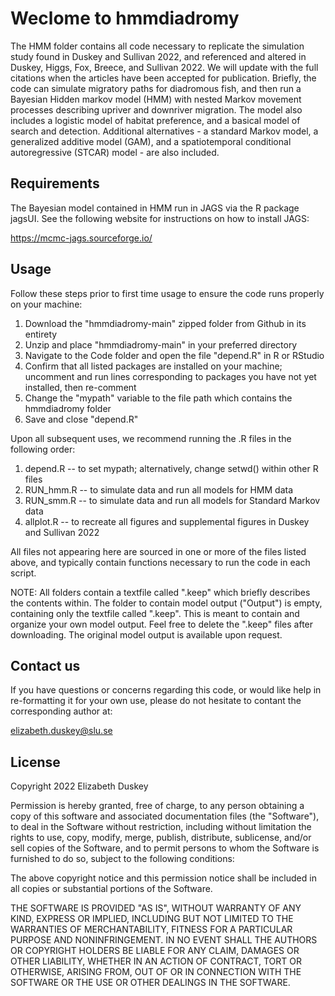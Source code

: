 # Weclome to hmmdiadromy

The HMM folder contains all code necessary to replicate the simulation study found in Duskey and Sullivan 2022, and referenced and altered in Duskey, Higgs, Fox, Breece, and Sullivan 2022.  We will update with the full citations when the articles have been accepted for publication.  Briefly, the code can simulate migratory paths for diadromous fish, and then run a Bayesian Hidden markov model (HMM) with nested Markov movement processes describing upriver and downriver migration.  The model also includes a logistic model of habitat preference, and a basical model of search and detection.  Additional alternatives - a standard Markov model, a generalized additive model (GAM), and a spatiotemporal conditional autoregressive (STCAR) model - are also included.

## Requirements

The Bayesian model contained in HMM run in JAGS via the R package jagsUI.  See the following website for instructions on how to install JAGS:

https://mcmc-jags.sourceforge.io/

## Usage

Follow these steps prior to first time usage to ensure the code runs properly on your machine:

1. Download the "hmmdiadromy-main" zipped folder from Github in its entirety
2. Unzip and place "hmmdiadromy-main" in your preferred directory
3. Navigate to the Code folder and open the file "depend.R" in R or RStudio
4. Confirm that all listed packages are installed on your machine; uncomment and run lines corresponding to packages you have not yet installed, then re-comment
5. Change the "mypath" variable to the file path which contains the hmmdiadromy folder
6. Save and close "depend.R"

Upon all subsequent uses, we recommend running the .R files in the following order:

1. depend.R -- to set mypath; alternatively, change setwd() within other R files
2. RUN_hmm.R -- to simulate data and run all models for HMM data
3. RUN_smm.R -- to simulate data and run all models for Standard Markov data
4. allplot.R -- to recreate all figures and supplemental figures in Duskey and Sullivan 2022

All files not appearing here are sourced in one or more of the files listed above, and typically contain functions necessary to run the code in each script.

NOTE: All folders contain a textfile called ".keep" which briefly describes the contents within. The folder to contain model output ("Output") is empty, containing only the textfile called ".keep".  This is meant to contain and organize your own model output.  Feel free to delete the ".keep" files after downloading.  The original model output is available upon request.

## Contact us

If you have questions or concerns regarding this code, or would like help in re-formatting it for your own use, please do not hesitate to contant the corresponding author at:

elizabeth.duskey@slu.se

## License

Copyright 2022 Elizabeth Duskey

Permission is hereby granted, free of charge, to any person obtaining a copy of this software and associated documentation files (the "Software"), to deal in the Software without restriction, including without limitation the rights to use, copy, modify, merge, publish, distribute, sublicense, and/or sell copies of the Software, and to permit persons to whom the Software is furnished to do so, subject to the following conditions:

The above copyright notice and this permission notice shall be included in all copies or substantial portions of the Software.

THE SOFTWARE IS PROVIDED "AS IS", WITHOUT WARRANTY OF ANY KIND, EXPRESS OR IMPLIED, INCLUDING BUT NOT LIMITED TO THE WARRANTIES OF MERCHANTABILITY, FITNESS FOR A PARTICULAR PURPOSE AND NONINFRINGEMENT. IN NO EVENT SHALL THE AUTHORS OR COPYRIGHT HOLDERS BE LIABLE FOR ANY CLAIM, DAMAGES OR OTHER LIABILITY, WHETHER IN AN ACTION OF CONTRACT, TORT OR OTHERWISE, ARISING FROM, OUT OF OR IN CONNECTION WITH THE SOFTWARE OR THE USE OR OTHER DEALINGS IN THE SOFTWARE.